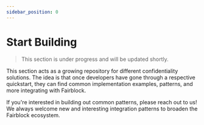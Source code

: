```yaml
---
sidebar_position: 0
---
```


# Start Building

> This section is under progress and will be updated shortly.

This section acts as a growing repository for different confidentiality solutions. The idea is that once developers have gone through a respective quickstart, they can find common implementation examples, patterns, and more integrating with Fairblock.

<!-- TODO: make a repo where the patterns can live in a way that is easy to organize and point to.
TODO: not sure if we will keep this section as a result, or simply have this one page and point to the repo -->

If you're interested in building out common patterns, please reach out to us! We always welcome new and interesting integration patterns to broaden the Fairblock ecosystem.